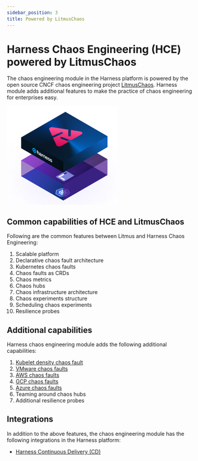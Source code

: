 ```yaml
---
sidebar_position: 3
title: Powered by LitmusChaos
---
```

# Harness Chaos Engineering (HCE) powered by LitmusChaos

The chaos engineering module in the Harness platform is powered by the open source CNCF chaos engineering project [LitmusChaos](https://github.com/litmuschaos/litmus). Harness module adds additional features to make the practice of chaos engineering for enterprises easy.

![Harness Chaos Engineering Module](./static/overview/HCE-image.png)

## Common capabilities of HCE and LitmusChaos
Following are the common features between Litmus and Harness Chaos Engineering:

1. Scalable platform
2. Declarative chaos fault architecture
3. Kubernetes chaos faults
4. Chaos faults as CRDs
5. Chaos metrics
6. Chaos hubs
7. Chaos infrastructure architecture
8. Chaos experiments structure
9. Scheduling chaos experiments
10. Resilience probes

## Additional capabilities

Harness chaos engineering module adds the following additional capabilities:

1. [Kubelet density chaos fault](../technical-reference/chaos-faults/kube-resilience/kubelet-density)
2. [VMware chaos faults](../technical-reference/chaos-faults/vmware/)
3. [AWS chaos faults](../technical-reference/chaos-faults/aws/)
4. [GCP chaos faults](../technical-reference/chaos-faults/gcp/)
5. [Azure chaos faults](../technical-reference/chaos-faults/azure/)
6. Teaming around chaos hubs
7. Additional resilience probes

## Integrations

In addition to the above features, the chaos engineering module has the following integrations in the Harness platform:

- [Harness Continuous Delivery (CD)](/tutorials/run-chaos-experiments/integration-with-harness-cd)

